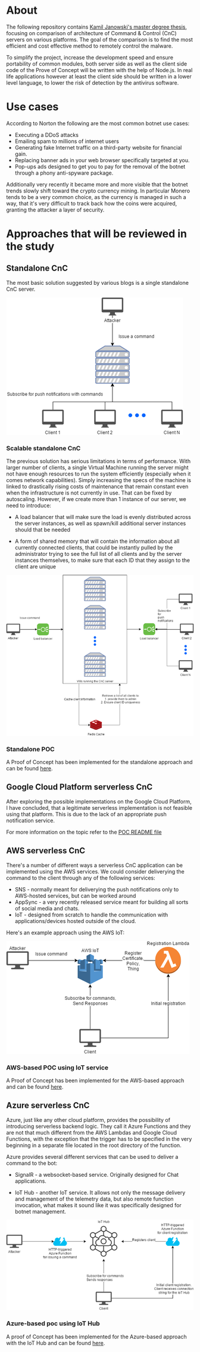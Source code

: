 # About

The following repository contains [Kamil Janowski's master degree thesis](https://github.com/kamiljano/CloudDoorThesis/raw/master/Kamil%20Janowski%20-%20master's%20thesis.docx),
focusing on comparison of architecture
of Command & Control (CnC) servers on various platforms. The goal of the comparison is to find the most efficient
and cost effective method to remotely control the malware.

To simplify the project, increase the development speed and ensure portability of common modules,
both server side as well as the client side code of the Prove of Concept will be written
with the help of Node.js. In real life applications however at least the client side
should be written in a lower level language, to lower the risk of detection by the antivirus software.

# Use cases

According to Norton the following are the most common botnet use cases:
* Executing a DDoS attacks
* Emailing spam to millions of internet users
* Generating fake Internet traffic on a third-party website for financial gain.
* Replacing banner ads in your web browser specifically targeted at you.
* Pop-ups ads designed to get you to pay for the removal of the botnet through a phony anti-spyware package.

Additionally very recently it became more and more visible that the botnet trends slowly shift
toward the crypto currency mining. In particular Monero tends to be a very common choice, as 
the currency is managed in such a way, that it's very difficult to track back how the coins 
were acquired, granting the attacker a layer of security.

# Approaches that will be reviewed in the study

## Standalone CnC

The most basic solution suggested by various blogs is a single standalone CnC server.

![Standalone architecture](architecture/standaloneArchitecture.png "Standalone architecture")

### Scalable standalone CnC

The previous solution has serious limitations in terms of performance. With larger number of clients, a single
Virtual Machine running the server might not have enough resources to run the system efficiently
(especially when it comes network capabilities). Simply increasing the specs of the machine is linked to drastically
rising costs of maintenance that remain constant even when the infrastructure is not currently in use.
That can be fixed by autoscaling. However, if we create more than 1 instance of our server, we need to introduce:

* A load balancer that will make sure the load is evenly distributed across the server instances, as well as 
spawn/kill additional server instances should that be needed

* A form of shared memory that will contain the information about all currently connected clients, that could be
instantly pulled by the administrator trying to see the full list of all clients and by the server instances themselves,
to make sure that each ID that they assign to the client are unique 

![Standalone standalone architecture](architecture/standaloneArchitectureScaled.png "Standalone scalable architecture")

### Standalone POC

A Proof of Concept has been implemented for the standalone approach and can be found
[here](https://github.com/kamiljano/CloudDoorThesis/tree/master/poc/standalone).

## Google Cloud Platform serverless CnC

After exploring the possible implementations on the Google Cloud Platform, I have concluded,
that a legitimate serverless implementation is not feasible using that platform. This is due 
to the lack of an appropriate push notification service.

For more information on the topic refer to the [POC README file](https://github.com/kamiljano/CloudDoorThesis/blob/master/poc/gcp/README.md)

## AWS serverless CnC

There's a number of different ways a serverless CnC application can be implemented using the AWS services.
We could consider deliverying the command to the client through any of the following services:

* SNS - normally meant for deliverying the push notifications only to AWS-hosted services, but can be worked around
* AppSync - a very recently released service meant for building all sorts of social media and chats.
* IoT - designed from scratch to handle the communication with applications/devices hosted outside of the cloud.

Here's an example approach using the AWS IoT:

![AWS IoT architecture](architecture/awsArchitecture.png "AWS IoT architecture")

### AWS-based POC using IoT service

A Proof of Concept has been implemented for the AWS-based approach and can be found
[here](https://github.com/kamiljano/CloudDoorThesis/tree/master/poc/aws).

## Azure serverless CnC

Azure, just like any other cloud platform, provides the possibility of introducing serverless
backend logic. They call it Azure Functions and they are not that much different from 
the AWS Lambdas and Google Cloud Functions, with the exception that the trigger has to be 
specified in the very beginning in a separate file located in the root directory of the function.

Azure provides several different services that can be used to deliver a command to the bot:

* SignalR - a websocket-based service. Originally designed for Chat applications.

* IoT Hub - another IoT service. It allows not only the message delivery and management of the telemetry
data, but also remote function invocation, what makes it sound like it was specifically designed
for botnet management.

![Azure IoT architecture](architecture/azureArchitecture.png "Azure IoT architecture")

### Azure-based poc using IoT Hub

A proof of Concept has been implemented for the Azure-based approach with the IoT Hub and can be found 
[here](https://github.com/kamiljano/CloudDoorThesis/tree/master/poc/azure).